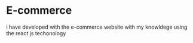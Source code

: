 # E-commerce
i have developed with the e-commerce website with my knowldege using the react js techonology
